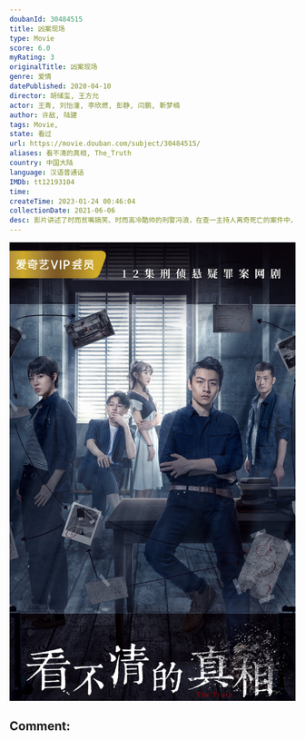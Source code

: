 ```yaml
---
doubanId: 30484515
title: 凶案现场
type: Movie
score: 6.0
myRating: 3
originalTitle: 凶案现场
genre: 爱情
datePublished: 2020-04-10
director: 胡储玺, 王方允
actor: 王青, 刘怡潼, 李欣燃, 彭静, 闫鹏, 靳梦楠
author: 许敌, 陆建
tags: Movie, 
state: 看过
url: https://movie.douban.com/subject/30484515/
aliases: 看不清的真相, The_Truth
country: 中国大陆
language: 汉语普通话
IMDb: tt12193104
time: 
createTime: 2023-01-24 00:46:04
collectionDate: 2021-06-06
desc: 影片讲述了时而贫嘴搞笑、时而高冷酷帅的刑警冯浪，在查一主持人离奇死亡的案件中，追踪出几年前药厂惊天阴谋事件，冯浪与女警花范芸、队长马铁霖带领的刑侦二队，为查明真相，与邪恶势力斗智斗勇的故事。
---
```


![image](assets/p2576411407.jpg)

Comment: 
---

